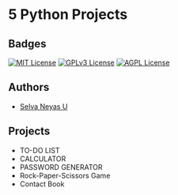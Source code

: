 
# 5 Python Projects


## Badges
[![MIT License](https://img.shields.io/badge/License-MIT-green.svg)](https://choosealicense.com/licenses/mit/) [![GPLv3 License](https://img.shields.io/badge/License-GPL%20v3-yellow.svg)](https://opensource.org/licenses/) [![AGPL License](https://img.shields.io/badge/license-AGPL-blue.svg)](http://www.gnu.org/licenses/agpl-3.0)


## Authors

- [Selva Neyas U](https://www.github.com/selvaneyas)


## Projects

- TO-DO LIST
- CALCULATOR
- PASSWORD GENERATOR
- Rock-Paper-Scissors Game
- Contact Book


